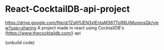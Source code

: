 # React-CocktailDB-api-project

https://drive.google.com/file/d/1ZsKfUEN3xlEntaM367ToR8UjMureosQk/view?usp=sharing
A project made in react using CocktailDB's (https://www.thecocktaildb.com/) api





(unbuild code) 
